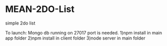 # MEAN-2DO-List
simple 2do list

To launch:
Mongo db running on 27017 port is needed.
1)npm install in main app folder
2)npm install in client folder
3)node server in main folder
